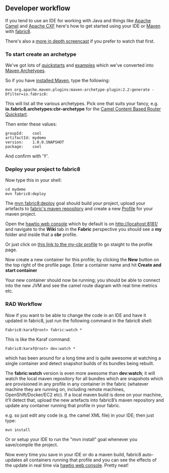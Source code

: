 ## Developer workflow

If you tend to use an IDE for working with Java and things like [Apache Camel](http://camel.apache.org) and [Apache CXF](http://cxf.apache.org/) here's how to get started using your IDE or [Maven](http://maven.apache.org/) with [fabric8](http://fabric8.io/).

There's also a [more in depth screencast](http://www.christianposta.com/blog/?p=373) if you prefer to watch that first.

### To start create an archetype

We've got lots of [quickstarts](https://github.com/fabric8io/fabric8/tree/master/quickstarts) and [examples](https://github.com/fabric8io/fabric8/tree/master/tooling/examples) which we've converted into [Maven Archetypes](https://maven.apache.org/guides/introduction/introduction-to-archetypes.html).

So if you have [installed Maven](http://maven.apache.org/download.cgi#Installation), type the following:

    mvn org.apache.maven.plugins:maven-archetype-plugin:2.2:generate -Dfilter=io.fabric8:

This will list all the various archetypes. Pick one that suits your fancy, e.g. **io.fabric8.archetypes:cbr-archetype** for the [Camel Content Based Router Quickstart](https://github.com/fabric8io/fabric8/tree/master/quickstarts/cbr).

Then enter these values:

    groupId:    cool
    artifactId: mydemo
    version:    1.0.0.SNAPSHOT
    package:    cool

And confirm with 'Y'. 

### Deploy your project to fabric8

Now type this in your shell:

    cd mydemo
    mvn fabric8:deploy
    
The [mvn fabric8:deploy](http://fabric8.io/gitbook/mavenPlugin_md) goal should build your project, upload your artefacts to [fabric's maven repository](http://fabric8.io/#/site/book/doc/index.md?chapter=mavenProxy_md) and create a new [Profile](http://fabric8.io/#/site/book/doc/index.md?chapter=profiles.html) for your maven project.

Open the [hawtio web console](http://hawt.io/) which by default is on [http://locahost:8181/](http://locahost:8181/) and navigate to the **Wiki** tab in the **Fabric** perspective you should see a **my** folder and inside that a **cbr** profile. 

Or just click on [this link to the my-cbr profile](http://localhost:8181/hawtio/index.html#/wiki/branch/1.0/view/fabric/profiles/my/cbr.profile) to go staight to the profile page.

Now create a new container for this profile; by clicking the **New** button on the top right of the profile page. Enter a container name and hit **Create and start container**

Your new container should now be running; you should be able to connect into the new JVM and see the camel route diagram with real time metrics etc.


### RAD Workflow

Now if you want to be able to change the code in an IDE and have it updated in fabric8, just run the following command in the fabric8 shell:

    Fabric8:karaf@root> fabric:watch *

This is like the Karaf command:

    Fabric8:karaf@root> dev:watch * 
  
which has been around for a long time and is quite awesome at watching a single container and detect snapshot builds of its bundles being rebuilt. 

The **fabric:watch** version is even more awesome than **dev:watch**; it will watch the local maven repository for all bundles which are snapshots which are provisioned in any profile in any container in the fabric (whatever machine they are running on, including remote machines, OpenShift/Docker/EC2 etc). If a local maven build is done on your machine, it’ll detect that, upload the new artefacts into fabric8’s maven repository and update any container running that profile in your fabric.

e.g. so just edit any code (e.g. the camel XML file) in your IDE; then just type:

    mvn install

Or or setup your IDE to run the "mvn install” goal whenever you save/compile the project.

Now every time you save in your IDE or do a maven build, fabric8 auto-updates all containers running that profile and you can see the effects of the update in real time via [hawtio web console](http://hawt.io/). Pretty neat!
